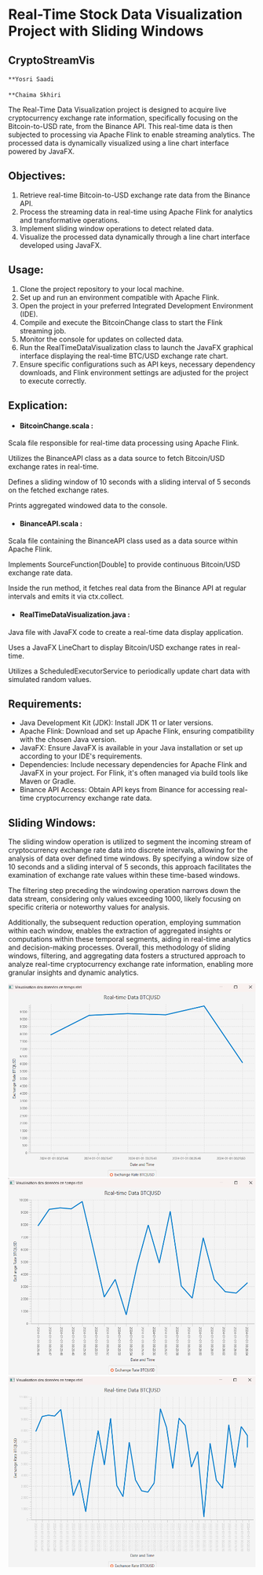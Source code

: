 # Real-Time Stock Data Visualization Project with Sliding Windows

## CryptoStreamVis

    **Yosri Saadi

    **Chaima Skhiri

The Real-Time Data Visualization project is designed to acquire live cryptocurrency exchange rate information, specifically focusing on the Bitcoin-to-USD rate, from the Binance API. This real-time data is then subjected to processing via Apache Flink to enable streaming analytics. The processed data is dynamically visualized using a line chart interface powered by JavaFX.

## Objectives:
1. Retrieve real-time Bitcoin-to-USD exchange rate data from the Binance API.
2. Process the streaming data in real-time using Apache Flink for analytics and transformative operations.
3. Implement sliding window operations to detect related data.
4. Visualize the processed data dynamically through a line chart interface developed using JavaFX.



## Usage:
1. Clone the project repository to your local machine.
2. Set up and run an environment compatible with Apache Flink.
3. Open the project in your preferred Integrated Development Environment (IDE).
4. Compile and execute the BitcoinChange class to start the Flink streaming job.
5. Monitor the console for updates on collected data.
6. Run the RealTimeDataVisualization class to launch the JavaFX graphical interface displaying the real-time BTC/USD exchange rate chart.
7. Ensure specific configurations such as API keys, necessary dependency downloads, and Flink environment settings are adjusted for the project to execute correctly.

## Explication:
- #### BitcoinChange.scala :
Scala file responsible for real-time data processing using Apache Flink.

Utilizes the BinanceAPI class as a data source to fetch Bitcoin/USD exchange rates in real-time.

Defines a sliding window of 10 seconds with a sliding interval of 5 seconds on the fetched exchange rates.

Prints aggregated windowed data to the console.

- #### BinanceAPI.scala :
Scala file containing the BinanceAPI class used as a data source within Apache Flink.

Implements SourceFunction[Double] to provide continuous Bitcoin/USD exchange rate data.

Inside the run method, it fetches real data from the Binance API at regular intervals and emits it via ctx.collect.

- #### RealTimeDataVisualization.java :
Java file with JavaFX code to create a real-time data display application.

Uses a JavaFX LineChart to display Bitcoin/USD exchange rates in real-time.

Utilizes a ScheduledExecutorService to periodically update chart data with simulated random values.


## Requirements:
- Java Development Kit (JDK): Install JDK 11 or later versions.
- Apache Flink: Download and set up Apache Flink, ensuring compatibility with the chosen Java version.
- JavaFX: Ensure JavaFX is available in your Java installation or set up according to your IDE's requirements.
- Dependencies: Include necessary dependencies for Apache Flink and JavaFX in your project. For Flink, it's often managed via build tools like Maven or Gradle.
- Binance API Access: Obtain API keys from Binance for accessing real-time cryptocurrency exchange rate data.


## Sliding Windows:
The sliding window operation is utilized to segment the incoming stream of cryptocurrency exchange rate data into discrete intervals, allowing for the analysis of data over defined time windows. By specifying a window size of 10 seconds and a sliding interval of 5 seconds, this approach facilitates the examination of exchange rate values within these time-based windows.

The filtering step preceding the windowing operation narrows down the data stream, considering only values exceeding 1000, likely focusing on specific criteria or noteworthy values for analysis.

Additionally, the subsequent reduction operation, employing summation within each window, enables the extraction of aggregated insights or computations within these temporal segments, aiding in real-time analytics and decision-making processes. Overall, this methodology of sliding windows, filtering, and aggregating data fosters a structured approach to analyze real-time cryptocurrency exchange rate information, enabling more granular insights and dynamic analytics.


![Visualisation](Vis1.png)
![Visualisation](Vis2.png)
![Visualisation](Vis3.png)



